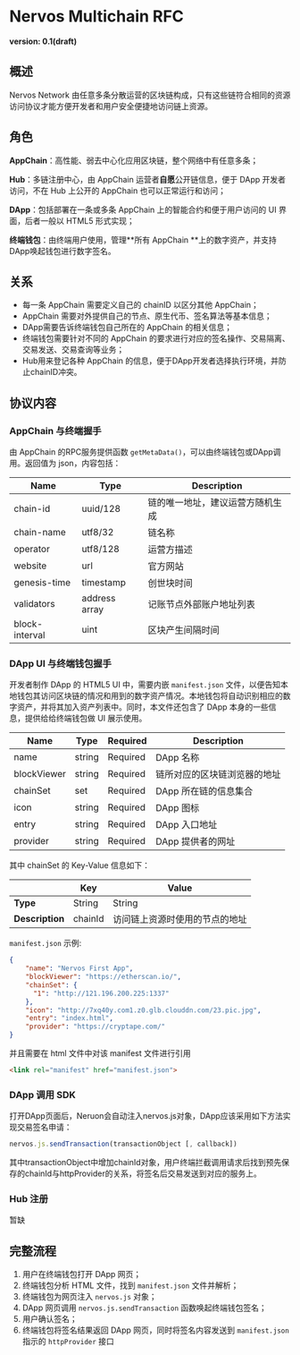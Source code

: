 # Nervos Multichain RFC

**version: 0.1(draft)**

## 概述

Nervos Network 由任意多条分散运营的区块链构成，只有这些链符合相同的资源访问协议才能方便开发者和用户安全便捷地访问链上资源。

## 角色

**AppChain**：高性能、弱去中心化应用区块链，整个网络中有任意多条；

**Hub**：多链注册中心，由 AppChain 运营者**自愿**公开链信息，便于 DApp 开发者访问，不在 Hub 上公开的 AppChain 也可以正常运行和访问；

**DApp**：包括部署在一条或多条 AppChain 上的智能合约和便于用户访问的 UI 界面，后者一般以 HTML5 形式实现；

**终端钱包**：由终端用户使用，管理**所有 AppChain **上的数字资产，并支持DApp唤起钱包进行数字签名。

## 关系

* 每一条 AppChain 需要定义自己的 chainID 以区分其他 AppChain；
* AppChain 需要对外提供自己的节点、原生代币、签名算法等基本信息；
* DApp需要告诉终端钱包自己所在的 AppChain 的相关信息；
* 终端钱包需要针对不同的 AppChain 的要求进行对应的签名操作、交易隔离、交易发送、交易查询等业务；
* Hub用来登记各种 AppChain 的信息，便于DApp开发者选择执行环境，并防止chainID冲突。

## 协议内容

### AppChain 与终端握手

由 AppChain 的RPC服务提供函数 `getMetaData()`，可以由终端钱包或DApp调用。返回值为 json，内容包括：

| **Name**       | **Type**      | **Description**  |
| -------------- | ------------- | ---------------- |
| chain-id       | uuid/128      | 链的唯一地址，建议运营方随机生成 |
| chain-name     | utf8/32       | 链名称              |
| operator       | utf8/128      | 运营方描述            |
| website        | url           | 官方网站             |
| genesis-time   | timestamp     | 创世块时间            |
| validators     | address array | 记账节点外部账户地址列表     |
| block-interval | uint          | 区块产生间隔时间         |

### DApp UI 与终端钱包握手

开发者制作 DApp 的 HTML5 UI 中，需要内嵌 `manifest.json` 文件，以便告知本地钱包其访问区块链的情况和用到的数字资产情况。本地钱包将自动识别相应的数字资产，并将其加入资产列表中。同时，本文件还包含了 DApp 本身的一些信息，提供给给终端钱包做 UI 展示使用。

| **Name**    | **Type** | **Required** | **Description** |
| ----------- | -------- | ------------ | --------------- |
| name        | string   | Required     | DApp 名称         |
| blockViewer | string   | Required     | 链所对应的区块链浏览器的地址  |
| chainSet    | set      | Required     | DApp 所在链的信息集合   |
| icon        | string   | Required     | DApp 图标         |
| entry       | string   | Required     | DApp 入口地址       |
| provider    | string   | Required     | DApp 提供者的网址     |

其中 chainSet 的 Key-Value 信息如下：

|                 | Key     | Value           |
| --------------- | ------- | --------------- |
| **Type**        | String  | String          |
| **Description** | chainId | 访问链上资源时使用的节点的地址 |

`manifest.json` 示例:

```json
{
    "name": "Nervos First App", 
    "blockViewer": "https://etherscan.io/",
    "chainSet": {
      "1": "http://121.196.200.225:1337"
    },
    "icon": "http://7xq40y.com1.z0.glb.clouddn.com/23.pic.jpg",
    "entry": "index.html",
    "provider": "https://cryptape.com/"
}
```

并且需要在 html 文件中对该 manifest 文件进行引用

```html
<link rel="manifest" href="manifest.json">
```

### DApp 调用 SDK

打开DApp页面后，Neruon会自动注入nervos.js对象，DApp应该采用如下方法实现交易签名申请：

```js
nervos.js.sendTransaction(transactionObject [, callback])
```

其中transactionObject中增加chainId对象，用户终端拦截调用请求后找到预先保存的chainId与httpProvider的关系，将签名后交易发送到对应的服务上。

### Hub 注册

暂缺

## 完整流程

1. 用户在终端钱包打开 DApp 网页；
2. 终端钱包分析 HTML 文件，找到 `manifest.json` 文件并解析；
3. 终端钱包为网页注入 `nervos.js` 对象；
4. DApp 网页调用 `nervos.js.sendTransaction` 函数唤起终端钱包签名；
5. 用户确认签名；
6. 终端钱包将签名结果返回 DApp 网页，同时将签名内容发送到 `manifest.json` 指示的 `httpProvider` 接口